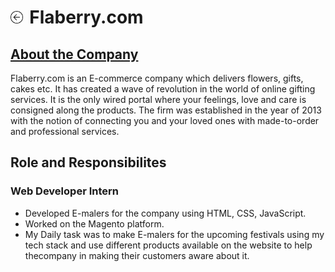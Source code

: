 <h1><a href="{{ "/" | absolute_url }}"><img style="max-width: 4%" src="/images/back.png"></a><label style="margin-left: 2%">Flaberry.com</label></h1>

<h2><a href="https://www.iiit.ac.in/" target="_blank">About the Company</a></h2>

Flaberry.com is an E-commerce company which delivers flowers, gifts, cakes etc. It has created a wave of revolution in the world of online gifting services. It is the only wired portal where your feelings, love and care is consigned along the products. 
The firm was established in the year of 2013 with the notion of connecting you and your loved ones with made-to-order and professional services.
## Role and Responsibilites

### Web Developer Intern

- Developed E-malers for the company using HTML, CSS, JavaScript.
- Worked on the Magento platform.
- My Daily task was to make E-malers for the upcoming festivals using my tech stack and use different products available on the website to help thecompany in making their customers aware about it.
